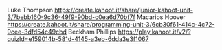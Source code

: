 Luke Thompson
https://create.kahoot.it/share/junior-kahoot-unit-3/7bebb160-9c36-49f9-90bd-c0ea6d70bf7f
Macarios Hoover
https://create.kahoot.it/share/programming-unit-3/6cb30f61-414c-4c72-9cee-3dfd54c49cbd
Beckham Phillips
https://play.kahoot.it/v2/?quizId=e159014b-581d-4145-a3eb-6dda3e3f1067
